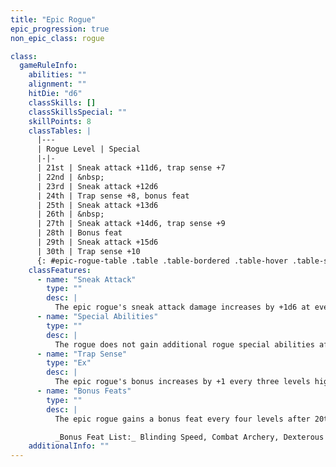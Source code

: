```yaml
---
title: "Epic Rogue"
epic_progression: true
non_epic_class: rogue

class:
  gameRuleInfo:
    abilities: ""
    alignment: ""
    hitDie: "d6"
    classSkills: []
    classSkillsSpecial: ""
    skillPoints: 8
    classTables: |
      |---
      | Rogue Level | Special
      |-|-
      | 21st | Sneak attack +11d6, trap sense +7
      | 22nd | &nbsp;
      | 23rd | Sneak attack +12d6
      | 24th | Trap sense +8, bonus feat
      | 25th | Sneak attack +13d6
      | 26th | &nbsp;
      | 27th | Sneak attack +14d6, trap sense +9
      | 28th | Bonus feat
      | 29th | Sneak attack +15d6
      | 30th | Trap sense +10
      {: #epic-rogue-table .table .table-bordered .table-hover .table-striped data-caption="Table: The Epic Rogue" }
    classFeatures:
      - name: "Sneak Attack"
        type: ""
        desc: |
          The epic rogue's sneak attack damage increases by +1d6 at every odd-numbered level.
      - name: "Special Abilities"
        type: ""
        desc: |
          The rogue does not gain additional rogue special abilities after 19th level, but can choose one of the rogue class special abilities(crippling strike, defensive roll, improved evasion, opportunist, skill mastery, or slippery mind) instead of a bonus feat.
      - name: "Trap Sense"
        type: "Ex"
        desc: |
          The epic rogue's bonus increases by +1 every three levels higher than 18th.
      - name: "Bonus Feats"
        type: ""
        desc: |
          The epic rogue gains a bonus feat every four levels after 20th. These bonus feats must be selected from the list below.

          _Bonus Feat List:_ Blinding Speed, Combat Archery, Dexterous Fortitude, Dexterous Will, Epic Dodge, Epic Reputation, Epic Skill Focus, Epic Speed, Improved Combat Reflexes, Improved Sneak Attack, Legendary Climber, Lingering Damage, Self-Concealment, Sneak Attack of Opportunity, Spellcasting Harrier, Superior Initiative, Trap Sense, Uncanny Accuracy. The rogue may choose a special rogue ability instead of a bonus feat.
    additionalInfo: ""
---
```

